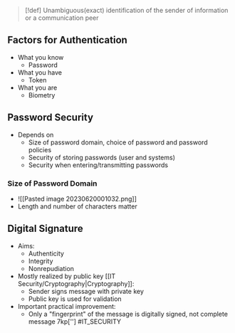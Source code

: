 > [!def]
> Unambiguous(exact) identification of the sender of information or a communication peer

## Factors for Authentication
* What you know 
	* Password
* What you have 
	* Token
* What you are
	* Biometry
## Password Security
* Depends on 
	* Size of password domain, choice of password and password policies
	* Security of storing passwords (user and systems)
	* Security when entering/transmitting passwords
### Size of Password Domain
* ![[Pasted image 20230620001032.png]]
* Length and number of characters matter
## Digital Signature
* Aims:
	* Authenticity
	* Integrity
	* Nonrepudiation
* Mostly realized by public key [[IT Security/Cryptography|Cryptography]]:
	* Sender signs message with private key
	* Public key is used for validation
* Important practical improvement:
	* Only a "fingerprint" of the message is digitally signed, not complete message 7kp['']
#IT_SECURITY 